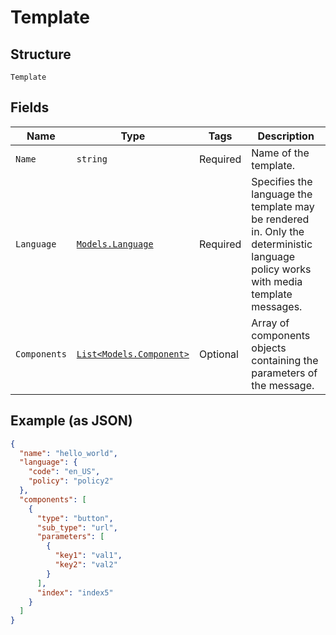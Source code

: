 
# Template

## Structure

`Template`

## Fields

| Name | Type | Tags | Description |
|  --- | --- | --- | --- |
| `Name` | `string` | Required | Name of the template. |
| `Language` | [`Models.Language`](../../doc/models/language.md) | Required | Specifies the language the template may be rendered in. Only the deterministic language policy works with media template messages. |
| `Components` | [`List<Models.Component>`](../../doc/models/component.md) | Optional | Array of components objects containing the parameters of the message. |

## Example (as JSON)

```json
{
  "name": "hello_world",
  "language": {
    "code": "en_US",
    "policy": "policy2"
  },
  "components": [
    {
      "type": "button",
      "sub_type": "url",
      "parameters": [
        {
          "key1": "val1",
          "key2": "val2"
        }
      ],
      "index": "index5"
    }
  ]
}
```

